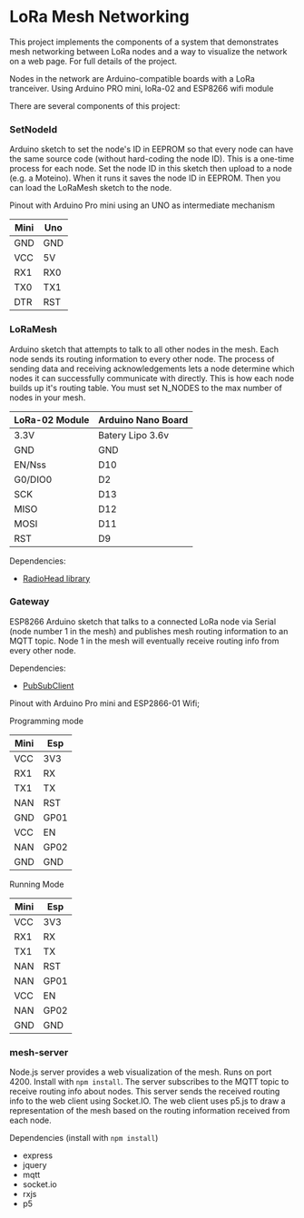 # LoRa Mesh Networking

This project implements the components of a system that demonstrates mesh networking between LoRa nodes and a way to visualize the network on a web page. For full details of the project.

Nodes in the network are Arduino-compatible boards with a LoRa tranceiver. Using Arduino PRO mini, loRa-02 and ESP8266 wifi module

There are several components of this project:

### SetNodeId

Arduino sketch to set the node's ID in EEPROM so that every node can have the same source code (without hard-coding the node ID). This is a one-time process for each node. Set the node ID in this sketch then upload to a node (e.g. a Moteino). When it runs it saves the node ID in EEPROM. Then you can load the LoRaMesh sketch to the node.

Pinout with Arduino Pro mini using an UNO as intermediate mechanism

| Mini  |  Uno  |
| ----- | ----- |
|  GND  |  GND  |
|  VCC  |  5V   |
|  RX1  |  RX0  |
|  TX0  |  TX1  |
|  DTR  |  RST  |

### LoRaMesh

Arduino sketch that attempts to talk to all other nodes in the mesh. Each node sends its routing information to every other node. The process of sending data and receiving acknowledgements lets a node determine which nodes it can successfully communicate with directly. This is how each node builds up it's routing table. You must set N_NODES to the max number of nodes in your mesh.




|    LoRa-02 Module   |  Arduino Nano Board  |
| ------------------- | -------------------- |
|        3.3V         |   Batery Lipo 3.6v   |
|        GND          |         GND          |
|        EN/Nss       |         D10          |
|        G0/DIO0      |         D2           |
|        SCK          |         D13          |
|        MISO         |         D12          |
|        MOSI         |         D11          |
|        RST          |         D9           |

Dependencies:

* [RadioHead library](http://www.airspayce.com/mikem/arduino/RadioHead/)


### Gateway

ESP8266 Arduino sketch that talks to a connected LoRa node via Serial (node number 1 in the mesh) and publishes mesh routing information to an MQTT topic. Node 1 in the mesh will eventually receive routing info from every other node.

Dependencies:

* [PubSubClient](https://github.com/knolleary/pubsubclient)

Pinout with Arduino Pro mini and ESP2866-01 Wifi;

Programming mode

| Mini  |  Esp  |
| ----- | ----- |
|  VCC  |  3V3  |
|  RX1  |  RX   |
|  TX1  |  TX   |
|  NAN  |  RST  |
|  GND  |  GP01 |
|  VCC  |   EN  |
|  NAN  |  GP02 |
|  GND  |  GND  |

Running Mode

| Mini  |  Esp  |
| ----- | ----- |
|  VCC  |  3V3  |
|  RX1  |  RX   |
|  TX1  |  TX   |
|  NAN  |  RST  |
|  NAN  |  GP01 |
|  VCC  |   EN  |
|  NAN  |  GP02 |
|  GND  |  GND  |

### mesh-server

Node.js server provides a web visualization of the mesh. Runs on port 4200. Install with `npm install`. The server subscribes to the MQTT topic to receive routing info about nodes. This server sends the received routing info to the web client using Socket.IO. The web client uses p5.js to draw a representation of the mesh based on the routing information received from each node.

Dependencies (install with `npm install`)

* express
* jquery
* mqtt
* socket.io
* rxjs
* p5





